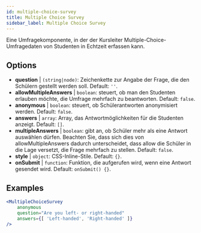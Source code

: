 ```yaml
---
id: multiple-choice-survey 
title: Multiple Choice Survey
sidebar_label: Multiple Choice Survey
---
```


Eine Umfragekomponente, in der der Kursleiter Multiple-Choice-Umfragedaten von Studenten in Echtzeit erfassen kann.

## Options

* __question__ | `(string|node)`: Zeichenkette zur Angabe der Frage, die den Schülern gestellt werden soll. Default: `''`.
* __allowMultipleAnswers__ | `boolean`: steuert, ob man den Studenten erlauben möchte, die Umfrage mehrfach zu beantworten. Default: `false`.
* __anonymous__ | `boolean`: steuert, ob Schülerantworten anonymisiert werden. Default: `false`.
* __answers__ | `array`: Array, das Antwortmöglichkeiten für die Studenten anzeigt. Default: `[]`.
* __multipleAnswers__ | `boolean`: gibt an, ob Schüler mehr als eine Antwort auswählen dürfen. Beachten Sie, dass sich dies von allowMultipleAnswers dadurch unterscheidet, dass allow die Schüler in die Lage versetzt, die Frage mehrfach zu stellen. Default: `false`.
* __style__ | `object`: CSS-Inline-Stile. Default: `{}`.
* __onSubmit__ | `function`: Funktion, die aufgerufen wird, wenn eine Antwort gesendet wird. Default: `onSubmit() {}`.


## Examples

```jsx live
<MultipleChoiceSurvey
    anonymous
    question="Are you left- or right-handed"
    answers={[ 'Left-handed', 'Right-handed' ]}
/>
```

